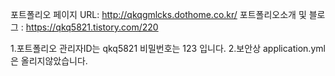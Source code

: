 

포트폴리오 페이지 URL: http://qkqgmlcks.dothome.co.kr/
포트폴리오소개 및 블로그 : https://qkq5821.tistory.com/220




1.포트폴리오 관리자ID는 qkq5821 비밀번호는 123 입니다.
2.보안상 application.yml은 올리지않았습니다.


